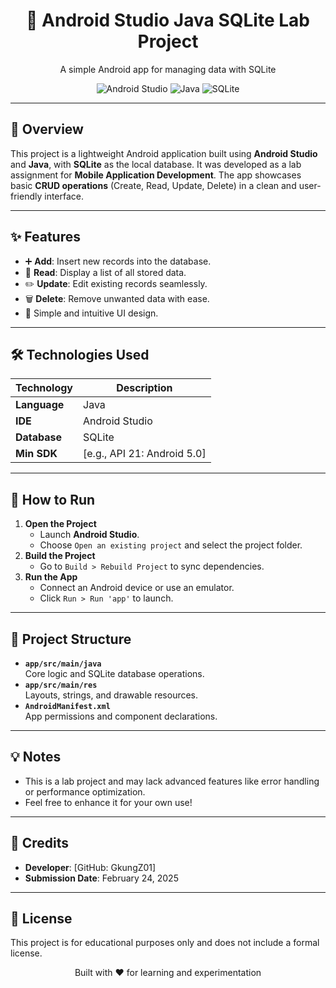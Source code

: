 <div align="center">
  <h1>📱 Android Studio Java SQLite Lab Project</h1>
  <p>A simple Android app for managing data with SQLite</p>
  <img src="https://img.shields.io/badge/Android-Studio-3DDC84?style=flat&logo=android-studio&logoColor=white" alt="Android Studio">
  <img src="https://img.shields.io/badge/Java-ED8B00?style=flat&logo=java&logoColor=white" alt="Java">
  <img src="https://img.shields.io/badge/SQLite-003B57?style=flat&logo=sqlite&logoColor=white" alt="SQLite">
</div>

---

## 🌟 Overview
This project is a lightweight Android application built using **Android Studio** and **Java**, with **SQLite** as the local database. It was developed as a lab assignment for **Mobile Application Development**. The app showcases basic **CRUD operations** (Create, Read, Update, Delete) in a clean and user-friendly interface.

---

## ✨ Features
- ➕ **Add**: Insert new records into the database.
- 📖 **Read**: Display a list of all stored data.
- ✏️ **Update**: Edit existing records seamlessly.
- 🗑️ **Delete**: Remove unwanted data with ease.
- 🎨 Simple and intuitive UI design.

---

## 🛠️ Technologies Used
| Technology       | Description                       |
|------------------|-----------------------------------|
| **Language**     | Java                              |
| **IDE**          | Android Studio                    |
| **Database**     | SQLite                            |
| **Min SDK**      | [e.g., API 21: Android 5.0]       |

---

## 🚀 How to Run
1. **Open the Project**  
   - Launch **Android Studio**.
   - Choose `Open an existing project` and select the project folder.
2. **Build the Project**  
   - Go to `Build > Rebuild Project` to sync dependencies.
3. **Run the App**  
   - Connect an Android device or use an emulator.
   - Click `Run > Run 'app'` to launch.

---

## 📂 Project Structure
- **`app/src/main/java`**  
  Core logic and SQLite database operations.
- **`app/src/main/res`**  
  Layouts, strings, and drawable resources.
- **`AndroidManifest.xml`**  
  App permissions and component declarations.

---

## 💡 Notes
- This is a lab project and may lack advanced features like error handling or performance optimization.
- Feel free to enhance it for your own use!

---

## 🙌 Credits
- **Developer**: [GitHub: GkungZ01]
- **Submission Date**: February 24, 2025  

---

## 📜 License
This project is for educational purposes only and does not include a formal license.

<div align="center">
  <p>Built with ❤️ for learning and experimentation</p>
</div>